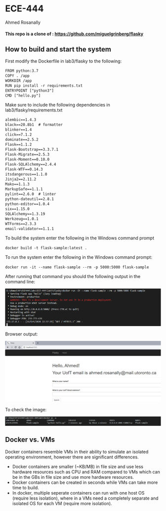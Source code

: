 # ECE-444
Ahmed Rosanally

#### This repo is a clone of : https://github.com/miguelgrinberg/flasky

## How to build and start the system

First modify the Dockerfile in lab3/flasky to the following:

```docker
FROM python:3.7	
COPY . /app	
WORKDIR /app	
RUN pip install -r requirements.txt	
ENTRYPOINT ["python3"]	
CMD ["hello.py"]
```

Make sure to include the following dependencies in lab3/flasky/requirements.txt

```
alembic==1.4.3
black==20.8b1  # formatter
blinker==1.4
click==7.1.2
dominate==2.5.2
Flask==1.1.2
Flask-Bootstrap==3.3.7.1
Flask-Migrate==2.5.3
Flask-Moment==0.10.0
Flask-SQLAlchemy==2.4.4
Flask-WTF==0.14.3
itsdangerous==1.1.0
Jinja2==2.11.2
Mako==1.1.3
MarkupSafe==1.1.1
pylint==2.6.0  # linter
python-dateutil==2.8.1
python-editor==1.0.4
six==1.15.0
SQLAlchemy==1.3.19
Werkzeug==1.0.1
WTForms==2.3.3
email-validator==1.1.1
```

To build the system enter the following in the Windows command prompt

`docker build -t flask-sample:latest .`

To run the system enter the following in the Windows command prompt:

`docker run -it --name flask-sample --rm -p 5000:5000 flask-sample`

After running that command you should the following output in the command line:

![image1](lab3/lab4-1.PNG)

Browser output:

![image2](lab3/lab4-2.PNG)

To check the image:

![image3](lab3/lab4-3.PNG)

## Docker vs. VMs

Docker containers resemble VMs in their ability to simulate an isolated operating environment, however there are significant differences.

- Docker containers are smaller (~KB/MB) in file size and use less hardware resources such as CPU and RAM compared to VMs which can be in the GBs in file size and use more hardware resources.
- Docker containers can be created in seconds while VMs can take more time to build.
- In docker, multiple seperate containers can run with one host OS (require less isolation), where in a VMs need a completely separate and isolated OS for each VM (require more isolation).
